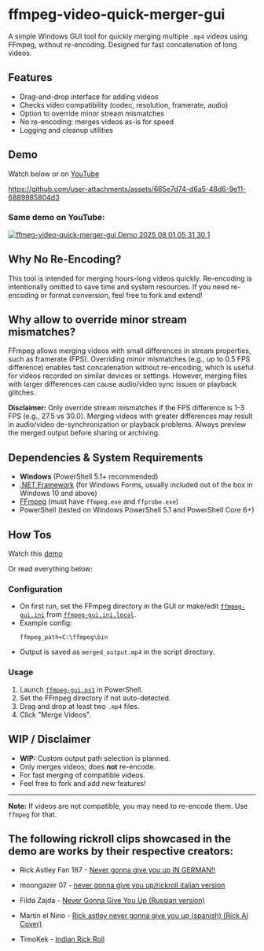# ffmpeg-video-quick-merger-gui

A simple Windows GUI tool for quickly merging multiple `.mp4` videos using FFmpeg, without re-encoding. Designed for fast concatenation of long videos.

## Features

- Drag-and-drop interface for adding videos
- Checks video compatibility (codec, resolution, framerate, audio)
- Option to override minor stream mismatches
- No re-encoding: merges videos as-is for speed
- Logging and cleanup utilities

## Demo

Watch below or on [YouTube](#same-demo-on-youtube)
  
https://github.com/user-attachments/assets/665e7d74-d6a5-48d6-9e11-6889985804d3

### Same demo on YouTube:

[![ ffmeg-video-quick-merger-gui Demo 2025 08 01 05 31 30 1](https://markdown-videos-api.jorgenkh.no/url?url=https%3A%2F%2Fyoutu.be%2FfnAvmgr0POk)](https://youtu.be/fnAvmgr0POk)

## Why No Re-Encoding?

This tool is intended for merging hours-long videos quickly. Re-encoding is intentionally omitted to save time and system resources. If you need re-encoding or format conversion, feel free to fork and extend!

## Why allow to override minor stream mismatches?

FFmpeg allows merging videos with small differences in stream properties, such as framerate (FPS). Overriding minor mismatches (e.g., up to 0.5 FPS difference) enables fast concatenation without re-encoding, which is useful for videos recorded on similar devices or settings. However, merging files with larger differences can cause audio/video sync issues or playback glitches.

**Disclaimer:** Only override stream mismatches if the FPS difference is 1-3 FPS (e.g., 27.5 vs 30.0). Merging videos with greater differences may result in audio/video de-synchronization or playback problems. Always preview the merged output before sharing or archiving.

## Dependencies & System Requirements

- **Windows** (PowerShell 5.1+ recommended)
- [.NET Framework](https://dotnet.microsoft.com/download/dotnet-framework) (for Windows Forms, usually included out of the box in Windows 10 and above)
- [FFmpeg](https://ffmpeg.org/download.html) (must have `ffmpeg.exe` and `ffprobe.exe`)
- PowerShell (tested on Windows PowerShell 5.1 and PowerShell Core 6+)

## How Tos

Watch this [demo](#Demo)

Or read everything below:

### Configuration

- On first run, set the FFmpeg directory in the GUI or make/edit [`ffmpeg-gui.ini`](ffmpeg-gui.ini) from [`ffmpeg-gui.ini.local`](ffmpeg-gui.ini.local).
- Example config:
  ```
  ffmpeg_path=C:\ffmpeg\bin
  ```
- Output is saved as `merged_output.mp4` in the script directory.

### Usage

1. Launch [`ffmpeg-gui.ps1`](ffmpeg-gui.ps1) in PowerShell.
2. Set the FFmpeg directory if not auto-detected.
3. Drag and drop at least two `.mp4` files.
4. Click "Merge Videos".

## WIP / Disclaimer

- **WIP:** Custom output path selection is planned.
- Only merges videos; does **not** re-encode.
- For fast merging of compatible videos.
- Feel free to fork and add new features!

---

**Note:** If videos are not compatible, you may need to re-encode them. Use `ffmpeg` for that.

## The following rickroll clips showcased in the demo are works by their respective creators:

- Rick Astley Fan 187 - [Never gonna give you up IN GERMAN!!](https://youtu.be/aPMfVrRwpsw?si=yQXugX8sMuMZbAJs)

- moongazer 07 - [never gonna give you up/rickroll italian version](https://youtu.be/9DImRZERJNs?si=iu1am3SMPdmzjzXH)

- Filda Zajda - [Never Gonna Give You Up (Russian version)](https://youtu.be/2jnSlmePOHw?si=I1bA0uIuUGdviiWZ)

- Martin el Nino - [Rick astley never gonna give you up (spanish) (Rick AI Cover)](https://youtu.be/f9O0jTHLbGU?si=7G5x4IDgjJL6YP8v)

- TimoKek - [Indian Rick Roll](https://www.youtube.com/watch?v=SMlFn3evgYA)

